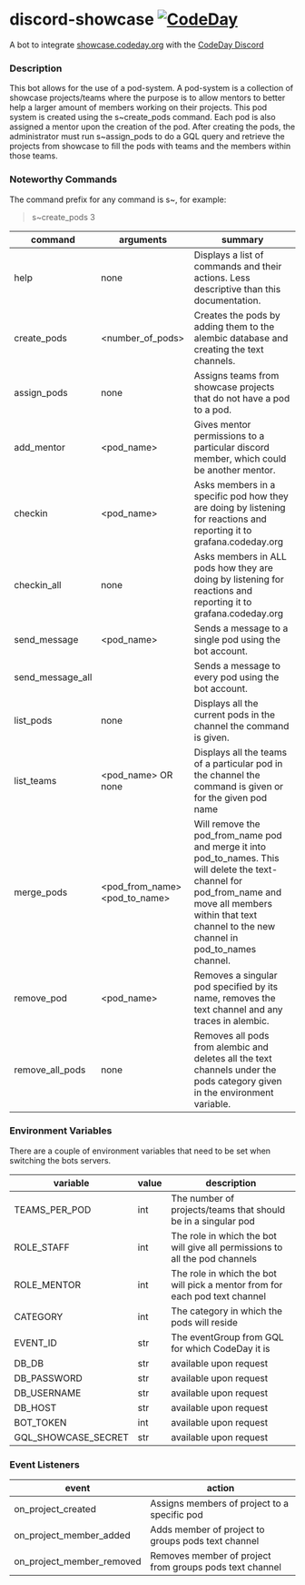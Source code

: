 # discord-showcase [![CodeDay](https://circleci.com/gh/codeday/discord-showcase.svg?style=shield)](<LINK>)
A bot to integrate [showcase.codeday.org](https://showcase.codeday.org/) with the [CodeDay Discord](https://discord.com/invite/codeday)

### Description
<div>
This bot allows for the use of a pod-system. A pod-system is a 
collection of showcase projects/teams where the purpose is to allow
mentors to better help a larger amount of members working on their
projects. This pod system is 
created using the s~create_pods <number_of_pods> command. Each pod 
is also assigned a mentor upon the creation of the pod. After creating
the pods, the administrator must run s~assign_pods to do a GQL query and
retrieve the projects from showcase to fill the pods with teams and
the members within those teams.
</div>

### Noteworthy Commands
The command prefix for any command is s~, for example:
> s~create_pods 3

| command         | arguments                     | summary                                                                                                                                                                                                         |
|-----------------|-------------------------------|-----------------------------------------------------------------------------------------------------------------------------------------------------------------------------------------------------------------|
| help            | none                          | Displays a list of commands and their actions. Less descriptive than this documentation.                                                                                                                        |
| create_pods     | <number_of_pods>              | Creates the pods by adding them to the alembic database and creating the text channels.                                                                                                                         |
| assign_pods     | none                          | Assigns teams from showcase projects that do not have a pod to a pod.                                                                                                                                           |
| add_mentor      | <mentor> <pod_name>           | Gives mentor permissions to a particular discord member, which could be another mentor.                                                                                                                                           |
| checkin         | <pod_name>                    | Asks members in a specific pod how they are doing by listening for reactions and reporting it to grafana.codeday.org                                                                                            |
| checkin_all     | none                          | Asks members in ALL pods how they are doing by listening for reactions and reporting it to grafana.codeday.org                                                                                                  |
| send_message    | <pod_name> <message>          | Sends a message to a single pod using the bot account.                                                                                                  |
| send_message_all| <message>                     | Sends a message to every pod using the bot account.                                                                                                  |
| list_pods       | none                          | Displays all the current pods in the channel the command is given.                                                                                                                                              |
| list_teams      | <pod_name> OR none            | Displays all the teams of a particular pod in the channel the command is given or for the given pod name                                                                                                        |
| merge_pods      | <pod_from_name> <pod_to_name> | Will remove the pod_from_name pod and merge it into pod_to_names. This will delete the text-channel for pod_from_name and move all members within that text channel to the new channel in pod_to_names channel. |
| remove_pod      | <pod_name>                    | Removes a singular pod specified by its name, removes the text channel and any traces in alembic.                                                                                      |
| remove_all_pods | none                          | Removes all pods from alembic and deletes all the text channels under the pods category given in the environment variable.                                                                                      |

### Environment Variables
There are a couple of environment variables that need to be set when switching the bots servers.

| variable            | value | description                                                                 |
|---------------------|-------|-----------------------------------------------------------------------------|
| TEAMS_PER_POD       | int   | The number of projects/teams that should be in a singular pod               |
| ROLE_STAFF          | int   | The role in which the bot will give all permissions to all the pod channels |
| ROLE_MENTOR         | int   | The role in which the bot will pick a mentor from for each pod text channel |
| CATEGORY            | int   | The category in which the pods will reside                                  |
| EVENT_ID            | str   | The eventGroup from GQL for which CodeDay it is                             |
| DB_DB               | str   | available upon request                                                      |
| DB_PASSWORD         | str   | available upon request                                                      |
| DB_USERNAME         | str   | available upon request                                                      |
| DB_HOST             | str   | available upon request                                                      |
| BOT_TOKEN           | int   | available upon request                                                      |
| GQL_SHOWCASE_SECRET | str   | available upon request                                                      |

### Event Listeners

| event                     | action                                                  |
|---------------------------|---------------------------------------------------------|
| on_project_created        | Assigns members of project to a specific pod            |
| on_project_member_added   | Adds member of project to groups pods text channel      |
| on_project_member_removed | Removes member of project from groups pods text channel |